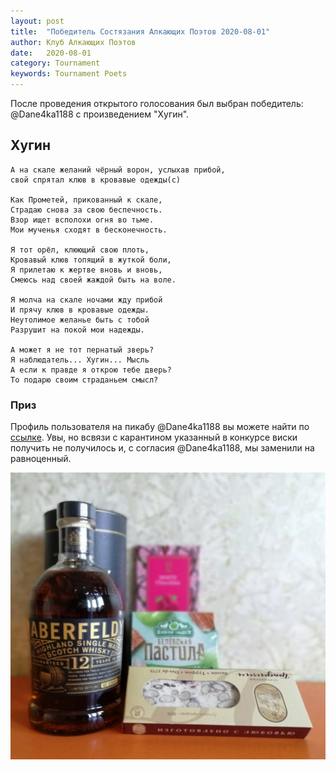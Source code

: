 ```yaml
---
layout: post
title:  "Победитель Состязания Алкающих Поэтов 2020-08-01"
author: Клуб Алкающих Поэтов
date:   2020-08-01
category: Tournament
keywords: Tournament Poets
---
```


После проведения открытого голосования был выбран победитель: @Dane4ka1188 c произведением "Хугин".
<!--more-->
## Хугин
~~~
А на скале желаний чёрный ворон, услыхав прибой,  
свой спрятал клюв в кровавые одежды(с)

Как Прометей, прикованный к скале,  
Страдаю снова за свою беспечность.  
Взор ищет всполохи огня во тьме.  
Мои мученья сходят в бесконечность.  

Я тот орёл, клюющий свою плоть,  
Кровавый клюв топящий в жуткой боли,  
Я прилетаю к жертве вновь и вновь,  
Смеюсь над своей жаждой быть на воле.  

Я молча на скале ночами жду прибой  
И прячу клюв в кровавые одежды.  
Неутолимое желанье быть с тобой  
Разрушит на покой мои надежды.  

А может я не тот пернатый зверь?  
Я наблюдатель... Хугин... Мысль  
А если к правде я открою тебе дверь?  
То подарю своим страданьем смысл?  
~~~
### Приз

Профиль пользователя на пикабу @Dane4ka1188 вы можете найти по [ссылке](https://pikabu.ru/@Dane4ka1188).
Увы, но всвязи с карантином указанный в конкурсе виски получить не получилось и, с согласия @Dane4ka1188, мы заменили  на  равноценный.
<p align="center">
<img class="scale-down" alt="Приз" src="/assets/img/tournament/2020-08-01/photo_2020-08-07_15-55-59.jpg"/>
</p>
